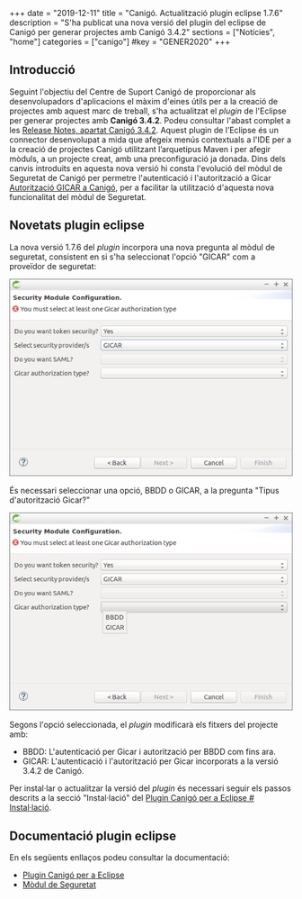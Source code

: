 +++
date        = "2019-12-11"
title       = "Canigó. Actualització plugin eclipse 1.7.6"
description = "S'ha publicat una nova versió del plugin del eclipse de Canigó per generar projectes amb Canigó 3.4.2"
sections    = ["Notícies", "home"]
categories  = ["canigo"]
#key         = "GENER2020"
+++

## Introducció

Seguint l'objectiu del Centre de Suport Canigó de proporcionar als desenvolupadors d'aplicacions el màxim d'eines útils per a la creació de projectes amb aquest marc de treball, s'ha actualitzat el _plugin_ de l'Eclipse per generar projectes amb **Canigó 3.4.2**. Podeu consultar l'abast complet a les [Release Notes, apartat Canigó 3.4.2](/noticies/release-notes-canigo-34). Aquest plugin de l’Eclipse és un connector desenvolupat a mida que afegeix menús contextuals a l'IDE per a la creació de projectes Canigó utilitzant l’arquetipus Maven i per afegir mòduls, a un projecte creat, amb una preconfiguració ja donada. Dins dels canvis introduits en aquesta nova versió hi consta l'evolució del mòdul de Seguretat de Canigó per permetre l'autenticació i l'autorització a Gicar [Autorització GICAR a Canigó](/noticies/2019-10-22-Actualitzacio_modul_Seguretat), per a facilitar la utilització d'aquesta nova funcionalitat del mòdul de Seguretat.

## Novetats plugin eclipse

La nova versió 1.7.6 del _plugin_ incorpora una nova pregunta al mòdul de seguretat, consistent en si s'ha seleccionat l'opció "GICAR" com a proveïdor de seguretat:

![](/images/news/Security_module_configuration_1_7_6.png)

És necessari seleccionar una opció, BBDD o GICAR, a la pregunta "Tipus d'autorització Gicar?"

![](/images/news/Gicar_athorization_type.png)

Segons l'opció seleccionada, el _plugin_ modificarà els fitxers del projecte amb:

* BBDD: L'autenticació per Gicar i autorització per BBDD com fins ara. 
* GICAR: L'autenticació i l'autorització per Gicar incorporats a la versió 3.4.2 de Canigó.

Per instal·lar o actualitzar la versió del _plugin_ és necessari seguir els passos descrits a la secció "Instal·lació" del [Plugin Canigó per a Eclipse # Instal·lació](/canigo-download-related/plugin-canigo/#instal-lació).

## Documentació plugin eclipse

En els següents enllaços podeu consultar la documentació:

* [Plugin Canigó per a Eclipse](/canigo-download-related/plugin-canigo/)
* [Mòdul de Seguretat](/canigo-documentacio-versions-3x-core/modul-seguretat/)
